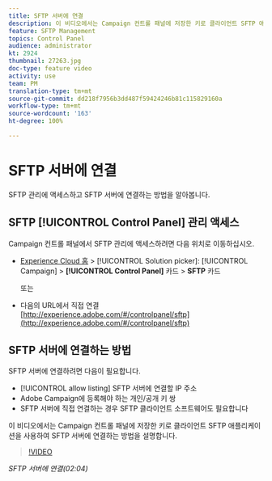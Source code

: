 ```yaml
---
title: SFTP 서버에 연결
description: 이 비디오에서는 Campaign 컨트롤 패널에 저장한 키로 클라이언트 SFTP 애플리케이션을 사용하여 SFTP 서버에 연결하는 방법을 설명합니다.
feature: SFTP Management
topics: Control Panel
audience: administrator
kt: 2924
thumbnail: 27263.jpg
doc-type: feature video
activity: use
team: PM
translation-type: tm+mt
source-git-commit: dd218f7956b3dd487f59424246b81c115829160a
workflow-type: tm+mt
source-wordcount: '163'
ht-degree: 100%

---
```



# SFTP 서버에 연결

SFTP 관리에 액세스하고 SFTP 서버에 연결하는 방법을 알아봅니다.

## SFTP [!UICONTROL Control Panel] 관리 액세스

Campaign 컨트롤 패널에서 SFTP 관리에 액세스하려면 다음 위치로 이동하십시오.

* [Experience Cloud 홈](https://experience.adobe.com/#/home) > [!UICONTROL Solution picker]: [!UICONTROL Campaign] > **[!UICONTROL Control Panel]** 카드 > **SFTP** 카드

   또는
* 다음의 URL에서 직접 연결 [http://experience.adobe.com/#/controlpanel/sftp](http://experience.adobe.com/#/controlpanel/sftp)

## SFTP 서버에 연결하는 방법

SFTP 서버에 연결하려면 다음이 필요합니다.

* [!UICONTROL allow listing] SFTP 서버에 연결할 IP 주소
* Adobe Campaign에 등록해야 하는 개인/공개 키 쌍
* SFTP 서버에 직접 연결하는 경우 SFTP 클라이언트 소프트웨어도 필요합니다

이 비디오에서는 Campaign 컨트롤 패널에 저장한 키로 클라이언트 SFTP 애플리케이션을 사용하여 SFTP 서버에 연결하는 방법을 설명합니다.

>[!VIDEO](https://video.tv.adobe.com/v/27263?quality=12)

*SFTP 서버에 연결(02:04)*
